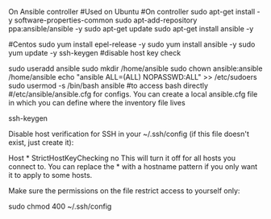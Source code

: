 On Ansible controller
#Used on Ubuntu
#On controller
sudo apt-get install -y software-properties-common
sudo apt-add-repository ppa:ansible/ansible -y
sudo apt-get update
sudo apt-get install ansible -y

#Centos
sudo yum install epel-release -y 
sudo yum install ansible -y 
sudo yum update -y
ssh-keygen
#disable host key check


sudo useradd ansible
sudo mkdir /home/ansible
sudo chown ansible:ansible /home/ansible
echo "ansible ALL=(ALL) NOPASSWD:ALL" >> /etc/sudoers
sudo usermod -s /bin/bash ansible #to access bash directly
#/etc/ansible/ansible.cfg for configs. You can create a local ansible.cfg file in which you can define where the inventory file lives



ssh-keygen

Disable host verification for SSH
in your ~/.ssh/config (if this file doesn't exist, just create it):

Host *
    StrictHostKeyChecking no
This will turn it off for all hosts you connect to. You can replace the * with a hostname pattern if you only want it to apply to some hosts.

Make sure the permissions on the file restrict access to yourself only:

sudo chmod 400 ~/.ssh/config
